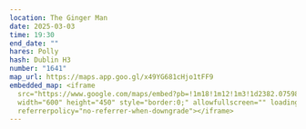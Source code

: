 ```yaml
---
location: The Ginger Man
date: 2025-03-03
time: 19:30
end_date: ""
hares: Polly
hash: Dublin H3
number: "1641"
map_url: https://maps.app.goo.gl/x49YG681cHjo1tFF9
embedded_map: <iframe
  src="https://www.google.com/maps/embed?pb=!1m18!1m12!1m3!1d2382.0759860549047!2d-6.252124922857032!3d53.3418959722881!2m3!1f0!2f0!3f0!3m2!1i1024!2i768!4f13.1!3m3!1m2!1s0x48670e912191c11d%3A0xc332e3a0c0b9abdb!2sThe%20Ginger%20Man!5e0!3m2!1sen!2sie!4v1739564978596!5m2!1sen!2sie"
  width="600" height="450" style="border:0;" allowfullscreen="" loading="lazy"
  referrerpolicy="no-referrer-when-downgrade"></iframe>
---
```

